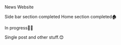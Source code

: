 News Website

Side bar section completed
Home section completed🏚️

In progress🧑‍💻

Single post and other stuff.😊